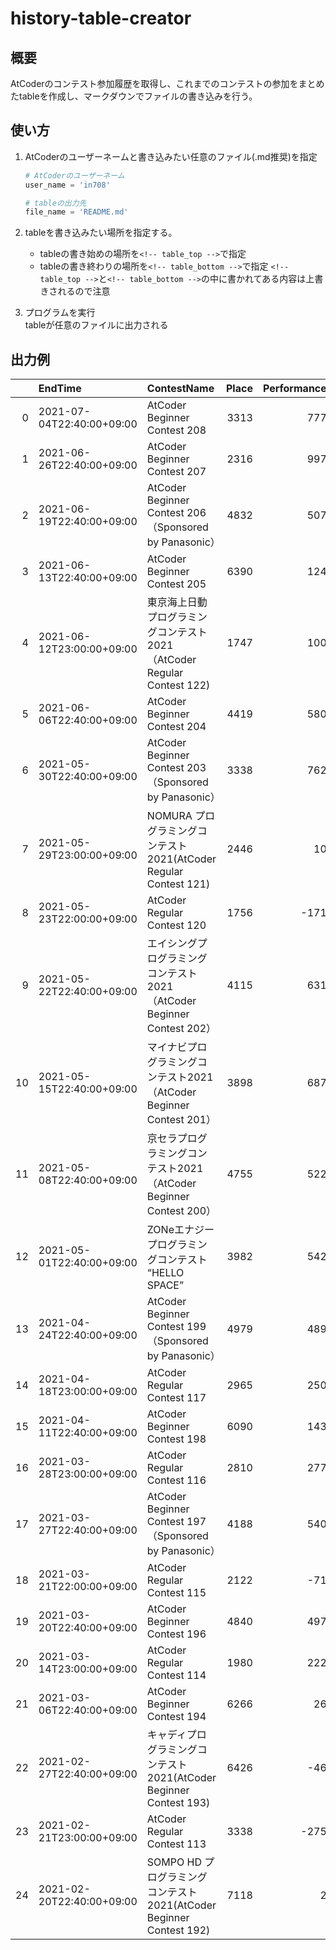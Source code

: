 # history-table-creator

## 概要

AtCoderのコンテスト参加履歴を取得し、これまでのコンテストの参加をまとめたtableを作成し、マークダウンでファイルの書き込みを行う。

## 使い方

1. AtCoderのユーザーネームと書き込みたい任意のファイル(.md推奨)を指定

    ```python
    # AtCoderのユーザーネーム
    user_name = 'in708'
    
    # tableの出力先 
    file_name = 'README.md'
    ```

2. tableを書き込みたい場所を指定する。
    * tableの書き始めの場所を`<!-- table_top -->`で指定
    * tableの書き終わりの場所を`<!-- table_bottom -->`で指定
`<!-- table_top -->`と`<!-- table_bottom -->`の中に書かれてある内容は上書きされるので注意

3. プログラムを実行\
tableが任意のファイルに出力される

## 出力例

<!-- table_top -->
|    | EndTime                   | ContestName                                                             |   Place |   Performance |   NewRating |   Difference |
|---:|:--------------------------|:------------------------------------------------------------------------|--------:|--------------:|------------:|-------------:|
|  0 | 2021-07-04T22:40:00+09:00 | AtCoder Beginner Contest 208                                            |    3313 |           777 |         468 |           43 |
|  1 | 2021-06-26T22:40:00+09:00 | AtCoder Beginner Contest 207                                            |    2316 |           997 |         425 |           86 |
|  2 | 2021-06-19T22:40:00+09:00 | AtCoder Beginner Contest 206（Sponsored by Panasonic）                  |    4832 |           507 |         339 |           18 |
|  3 | 2021-06-13T22:40:00+09:00 | AtCoder Beginner Contest 205                                            |    6390 |           124 |         321 |          -17 |
|  4 | 2021-06-12T23:00:00+09:00 | 東京海上日動 プログラミングコンテスト2021（AtCoder Regular Contest 122) |    1747 |           100 |         338 |          -22 |
|  5 | 2021-06-06T22:40:00+09:00 | AtCoder Beginner Contest 204                                            |    4419 |           580 |         360 |           26 |
|  6 | 2021-05-30T22:40:00+09:00 | AtCoder Beginner Contest 203（Sponsored by Panasonic）                  |    3338 |           762 |         334 |           52 |
|  7 | 2021-05-29T23:00:00+09:00 | NOMURA プログラミングコンテスト 2021(AtCoder Regular Contest 121)       |    2446 |            10 |         282 |          -21 |
|  8 | 2021-05-23T22:00:00+09:00 | AtCoder Regular Contest 120                                             |    1756 |          -171 |         303 |          -39 |
|  9 | 2021-05-22T22:40:00+09:00 | エイシングプログラミングコンテスト2021（AtCoder Beginner Contest 202）  |    4115 |           631 |         342 |           35 |
| 10 | 2021-05-15T22:40:00+09:00 | マイナビプログラミングコンテスト2021（AtCoder Beginner Contest 201）    |    3898 |           687 |         307 |           45 |
| 11 | 2021-05-08T22:40:00+09:00 | 京セラプログラミングコンテスト2021（AtCoder Beginner Contest 200）      |    4755 |           522 |         262 |           28 |
| 12 | 2021-05-01T22:40:00+09:00 | ZONeエナジー プログラミングコンテスト  “HELLO SPACE”                    |    3982 |           542 |         234 |           32 |
| 13 | 2021-04-24T22:40:00+09:00 | AtCoder Beginner Contest 199（Sponsored by Panasonic）                  |    4979 |           489 |         202 |           29 |
| 14 | 2021-04-18T23:00:00+09:00 | AtCoder Regular Contest 117                                             |    2965 |           250 |         173 |           11 |
| 15 | 2021-04-11T22:40:00+09:00 | AtCoder Beginner Contest 198                                            |    6090 |           143 |         162 |            6 |
| 16 | 2021-03-28T23:00:00+09:00 | AtCoder Regular Contest 116                                             |    2810 |           277 |         156 |           16 |
| 17 | 2021-03-27T22:40:00+09:00 | AtCoder Beginner Contest 197（Sponsored by Panasonic）                  |    4188 |           540 |         140 |           38 |
| 18 | 2021-03-21T22:00:00+09:00 | AtCoder Regular Contest 115                                             |    2122 |           -71 |         102 |            2 |
| 19 | 2021-03-20T22:40:00+09:00 | AtCoder Beginner Contest 196                                            |    4840 |           497 |         100 |           36 |
| 20 | 2021-03-14T23:00:00+09:00 | AtCoder Regular Contest 114                                             |    1980 |           222 |          64 |           21 |
| 21 | 2021-03-06T22:40:00+09:00 | AtCoder Beginner Contest 194                                            |    6266 |            26 |          43 |           14 |
| 22 | 2021-02-27T22:40:00+09:00 | キャディプログラミングコンテスト2021(AtCoder Beginner Contest 193)      |    6426 |           -46 |          29 |           13 |
| 23 | 2021-02-21T23:00:00+09:00 | AtCoder Regular Contest 113                                             |    3338 |          -275 |          16 |            9 |
| 24 | 2021-02-20T22:40:00+09:00 | SOMPO HD プログラミングコンテスト2021(AtCoder Beginner Contest 192)     |    7118 |             2 |           7 |            7 |
<!-- table_bottom -->
